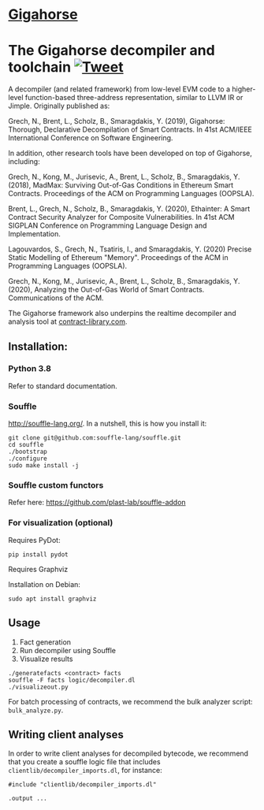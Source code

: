 [Gigahorse](https://vignette.wikia.nocookie.net/roadwarrior/images/e/ea/MMFR_Gigahorse-876x534.jpg/revision/latest?cb=20150427175606)
=============================
# The Gigahorse decompiler and toolchain [![Tweet](https://img.shields.io/twitter/url/http/shields.io.svg?style=social)](https://twitter.com/intent/tweet?text=Gigahorse%20-%20Decompilation%20and%20Analysis%20for%20Ethereum%20Smart%20Contracts&url=https://www.github.com/nevillegrech/gigahorse-toolchain)
A decompiler (and related framework) from low-level EVM code to a higher-level function-based three-address representation, similar to LLVM IR or Jimple. Originally published as:

Grech, N., Brent, L., Scholz, B., Smaragdakis, Y. (2019), Gigahorse: Thorough, Declarative Decompilation of Smart Contracts. In 41st ACM/IEEE International Conference on Software Engineering.

In addition, other research tools have been developed on top of Gigahorse, including:

Grech, N., Kong, M., Jurisevic, A., Brent, L., Scholz, B., Smaragdakis, Y. (2018), MadMax: Surviving Out-of-Gas Conditions in Ethereum Smart Contracts. Proceedings of the ACM on Programming Languages (OOPSLA).

Brent, L., Grech, N., Scholz, B., Smaragdakis, Y. (2020), Ethainter: A Smart Contract Security Analyzer for Composite Vulnerabilities.
In 41st ACM SIGPLAN Conference on Programming Language Design and Implementation.

Lagouvardos, S., Grech, N., Tsatiris, I., and Smaragdakis, Y. (2020) Precise Static Modelling of Ethereum "Memory". Proceedings of the ACM in Programming Languages (OOPSLA).

Grech, N., Kong, M., Jurisevic, A., Brent, L., Scholz, B., Smaragdakis, Y. (2020),  Analyzing the Out-of-Gas World of Smart Contracts. Communications of the ACM.


The Gigahorse framework also underpins the realtime decompiler and analysis tool at [contract-library.com](https://contract-library.com).



## Installation:

### Python 3.8
Refer to standard documentation.

### Souffle

http://souffle-lang.org/. In a nutshell, this is how you install it:

```
git clone git@github.com:souffle-lang/souffle.git
cd souffle
./bootstrap
./configure
sudo make install -j
```


### Souffle custom functors
Refer here: https://github.com/plast-lab/souffle-addon


### For visualization (optional)
Requires PyDot:
```
pip install pydot
```

Requires Graphviz

Installation on Debian:
```
sudo apt install graphviz
```

## Usage
1. Fact generation
2. Run decompiler using Souffle
3. Visualize results


```
./generatefacts <contract> facts
souffle -F facts logic/decompiler.dl
./visualizeout.py
```

For batch processing of contracts, we recommend the bulk analyzer script:  `bulk_analyze.py`.


## Writing client analyses

In order to write client analyses for decompiled bytecode, we recommend that you create a souffle logic file that includes `clientlib/decompiler_imports.dl`, for instance:
```
#include "clientlib/decompiler_imports.dl"

.output ...
```
